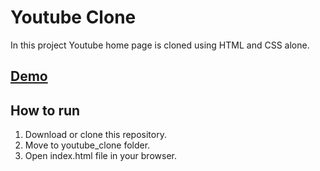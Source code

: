 # Youtube Clone

In this project Youtube home page is cloned using HTML and CSS alone.

## [Demo](https://nandhinikarvendhan.github.io/Projects/youtube_clone/youtube.html)

## How to run

1. Download or clone this repository.
2. Move to youtube_clone folder.
3. Open index.html file in your browser.

